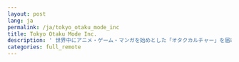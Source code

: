 ```yaml
---
layout: post
lang: ja
permalink: /ja/tokyo_otaku_mode_inc
title: Tokyo Otaku Mode Inc.
description: ' 世界中にアニメ・ゲーム・マンガを始めとした「オタクカルチャー」を届けるサービス Tokyo Otaku Mode の開発・運営をしています。エンジニアだけにかかわらず、全社的にフルリモートワーク制度を導入しています。 '
categories: full_remote
---
```

